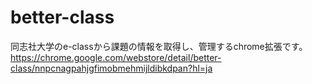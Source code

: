 # better-class
同志社大学のe-classから課題の情報を取得し、管理するchrome拡張です。
https://chrome.google.com/webstore/detail/better-class/nnpcnagpahjgfimobmehmijldibkdpan?hl=ja


